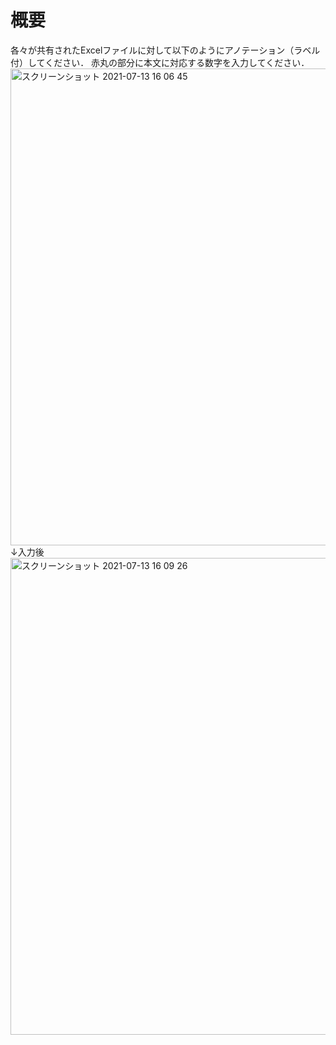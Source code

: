 # 概要  
各々が共有されたExcelファイルに対して以下のようにアノテーション（ラベル付）してください．
赤丸の部分に本文に対応する数字を入力してください．  
<img width="763" alt="スクリーンショット 2021-07-13 16 06 45" src="https://user-images.githubusercontent.com/71800351/125407060-79356580-e3f4-11eb-891a-78abd7bc355b.png">  
↓入力後  
<img width="763" alt="スクリーンショット 2021-07-13 16 09 26" src="https://user-images.githubusercontent.com/71800351/125407423-d16c6780-e3f4-11eb-93ce-27500caeb6a1.png">


